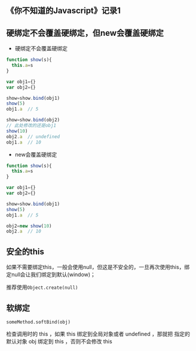 《你不知道的Javascript》记录1
--------

## 硬绑定不会覆盖硬绑定，但new会覆盖硬绑定

* 硬绑定不会覆盖硬绑定
```js
function show(s){
  this.a=s
}

var obj1={}
var obj2={}

show=show.bind(obj1)
show(5)
obj1.a  // 5

show=show.bind(obj2)
// 此处修改的还是obj1
show(10)
obj2.a  // undefined
obj1.a  // 10
```
* new会覆盖硬绑定
```js
function show(s){
  this.a=s
}

var obj1={}
var obj2={}

show=show.bind(obj1)
show(5)
obj1.a  // 5

obj2=new show(10)
obj2.a  // 10
```

## 安全的this

如果不需要绑定this，一般会使用null，但这是不安全的，一旦再次使用this，绑定null会让我们绑定到默认(window)；

推荐使用`Object.create(null)`

## 软绑定

`someMethod.softBind(obj)`

检查调用时的 this ，如果 this 绑定到全局对象或者 undefined ，那就把
指定的默认对象 obj 绑定到 this ，否则不会修改 this


